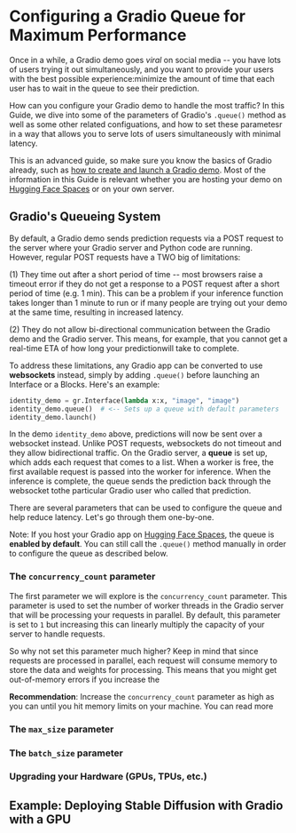 # Configuring a Gradio Queue for Maximum Performance

Once in a while, a Gradio demo goes *viral* on social media -- you have lots of users trying it out simultaneously, and you want to provide your users with the best possible experience:minimize the amount of time that each user has to wait in the queue to see their prediction.

How can you configure your Gradio demo to handle the most traffic? In this Guide, we dive into some of the parameters of Gradio's `.queue()` method as well as some other related configuations, and how to set these parametesr in a way that allows you to serve lots of users simultaneously with
minimal latency.

This is an advanced guide, so make sure you know the basics of Gradio already, such as [how to create and launch a Gradio demo](https://gradio.app/quickstart/). Most of the information in this Guide is relevant whether you are hosting your demo on [Hugging Face Spaces](https://hf.space) or on your own server.

## Gradio's Queueing System

By default, a Gradio demo sends prediction requests via a POST request to the server where your Gradio server and Python code are running. However, regular POST requests have a TWO big of limitations:

(1) They time out after a short period of time -- most browsers raise a timeout error
if they do not get a response to a POST request after a short period of time (e.g. 1 min).
This can be a problem if your inference function takes longer than 1 minute to run or
if many people are trying out your demo at the same time, resulting in increased latency.

(2) They do not allow bi-directional communication between the Gradio demo and the Gradio server. This means, for example, that you cannot get a real-time ETA of how long your predictionwill take to complete.

To address these limitations, any Gradio app can be converted to use **websockets** instead, simply by adding `.queue()` before launching an Interface or a Blocks. Here's an example:

```py
identity_demo = gr.Interface(lambda x:x, "image", "image")
identity_demo.queue()  # <-- Sets up a queue with default parameters
identity_demo.launch()
```

In the demo `identity_demo` above, predictions will now be sent over a websocket instead.
Unlike POST requests, websockets do not timeout and they allow bidirectional traffic. On the Gradio server, a **queue** is set up, which adds each request that comes to a list. When a worker is free, the first available request is passed into the worker for inference. When the inference is complete, the queue sends the prediction back through the websocket tothe particular Gradio user who called that prediction. 

There are several parameters that can be used to configure the queue and help reduce latency. Let's go through them one-by-one.

Note: If you host your Gradio app on [Hugging Face Spaces](https://hf.space), the queue is **enabled by default**. You can still call the `.queue()` method manually in order to
configure the queue as described below.

### The `concurrency_count` parameter

The first parameter we will explore is the `concurrency_count` parameter. This parameter is used to set the number of worker threads in the Gradio server that will be processing your requests in parallel. By default, this parameter is set to `1` but increasing this can linearly multiply the capacity of your server to handle requests.

So why not set this parameter much higher? Keep in mind that since requests are processed in parallel, each request will consume memory to store the data and weights for processing. This means that you might get out-of-memory errors if you increase the 

**Recommendation**: Increase the `concurrency_count` parameter as high as you can until you hit memory limits on your machine. You can read more 

### The `max_size` parameter

### The `batch_size` parameter

### Upgrading your Hardware (GPUs, TPUs, etc.)




## Example: Deploying Stable Diffusion with Gradio with a GPU




